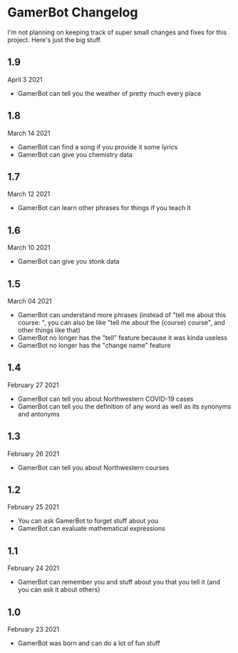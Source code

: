 # GamerBot Changelog
I'm not planning on keeping track of super small changes and fixes for this project. Here's just the big stuff.

## 1.9
April 3 2021
- GamerBot can tell you the weather of pretty much every place

## 1.8
March 14 2021
- GamerBot can find a song if you provide it some lyrics
- GamerBot can give you chemistry data

## 1.7
March 12 2021
- GamerBot can learn other phrases for things if you teach it

## 1.6
March 10 2021
- GamerBot can give you stonk data

## 1.5
March 04 2021
- GamerBot can understand more phrases (instead of "tell me about this course: <course>", you can also be like "tell me about the (course) course", and other things like that)
- GamerBot no longer has the "tell" feature because it was kinda useless
- GamerBot no longer has the "change name" feature

## 1.4
February 27 2021
- GamerBot can tell you about Northwestern COVID-19 cases
- GamerBot can tell you the definition of any word as well as its synonyms and antonyms

## 1.3
February 26 2021
- GamerBot can tell you about Northwestern courses

## 1.2
February 25 2021
- You can ask GamerBot to forget stuff about you
- GamerBot can evaluate mathematical expressions

## 1.1
February 24 2021
- GamerBot can remember you and stuff about you that you tell it (and you can ask it about others)

## 1.0
February 23 2021
- GamerBot was born and can do a lot of fun stuff
